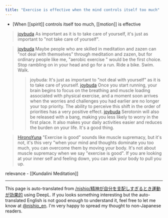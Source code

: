 ```yaml
---
title: "Exercise is effective when the mind controls itself too much"
---
```


- [When [[spirit]] controls itself too much, [[motion]] is effective

> [joybuda](https://x.com/joybuda/status/1817448618460406085) As important as it is to take care of yourself, it's just as important to "not take care of yourself".

> [joybuda](https://x.com/joybuda/status/1819712915731370470) Maybe people who are skilled in meditation and zazen can "not deal with themselves" through meditation and zazen, but for ordinary people like me, "aerobic exercise " would be the first choice. Stop rambling on in your head and go for a run. Ride a bike. Swim. Walk.
>  >joybuda: It's just as important to "not deal with yourself" as it is to take care of yourself.
> [joybuda](https://x.com/joybuda/status/1819714421301871041) Once you start running, your brain begins to focus on the breathing and muscle loading associated with physical exercise, and a moment soon arrives when the worries and challenges you had earlier are no longer your top priority. The ability to perceive this shift in the order of priorities has a very positive effect.
> [joybuda](https://x.com/joybuda/status/1819714608934060417) Serotonin will also be released with a bang, making you less likely to worry in the first place. It also makes your daily activities easier and reduces the burden on your life. It's a good thing.

> [HironoYuna](https://x.com/HironoYuna/status/1820034288584368240) "Exercise is good" sounds like muscle supremacy, but it's not, it's this very "when your mind and thoughts dominate you too much, you can overcome them by moving your body. It's not about muscle supremacy when we say "exercise is good". If you are looking at your inner self and feeling down, you can ask your body to pull you up.

relevance
    - [[Kundalini Meditation]]

---
This page is auto-translated from [/nishio/精神が自分を支配しすぎるとき運動が効果的](https://scrapbox.io/nishio/精神が自分を支配しすぎるとき運動が効果的) using DeepL. If you looks something interesting but the auto-translated English is not good enough to understand it, feel free to let me know at [@nishio_en](https://twitter.com/nishio_en). I'm very happy to spread my thought to non-Japanese readers.